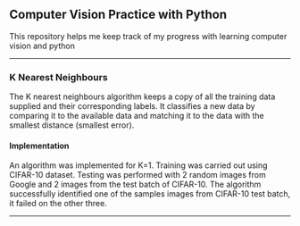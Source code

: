 ## Computer Vision Practice with Python
This repository helps me keep track of my progress with learning computer vision and python

---------------------------------------------------------------------------------------------------
### K Nearest Neighbours
The K nearest neighbours algorithm keeps a copy of all the training data supplied and their corresponding labels. It classifies a new data by comparing it to the available data and matching it to the data with the smallest distance (smallest error).

#### Implementation
An algorithm was implemented for K=1.
Training was carried out using CIFAR-10 dataset.
Testing was performed with 2 random images from Google and 2 images from the test batch of CIFAR-10.
The algorithm successfully identified one of the samples images from CIFAR-10 test batch, it failed on the other three.

---------------------------------------------------------------------------------------------------
